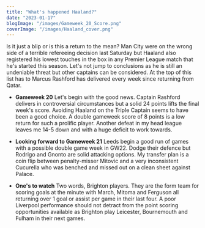 ```yaml
---
title: "What's happened Haaland?"
date: "2023-01-17"
blogImage: "/images/Gameweek_20_Score.png"
coverImage: "/images/Haaland_cover.png"
---
```


Is it just a blip or is this a return to the mean? Man City were on the wrong side of a terrible refereeing decision last Saturday but Haaland also registered his lowest touches in the box in any Premier League match that he's started this season. Let's not jump to conclusions as he is still an undeniable threat but other captains can be considered. At the top of this list has to Marcus Rashford has delivered every week since returning from Qatar.

- **Gameweek 20** Let's begin with the good news. Captain Rashford delivers in controversial circumstances but a solid 24 points lifts the final week's score. Avoiding Haaland on the Triple Captain seems to have been a good choice. A double gameweek score of 8 points is a low return for such a prolific player. Another defeat in my head league leaves me 14-5 down and with a huge deficit to work towards.

- **Looking forward to Gameweek 21** Leeds begin a good run of games with a possible double game week in GW22. Dodge their defence but Rodrigo and Gnonto are solid attacking options. My transfer plan is a coin flip between penalty-misser Mitovic and a very inconsistent Cucurella who was benched and missed out on a clean sheet against Palace.

- **One's to watch** Two words, Brighton players. They are the form team for scoring goals at the minute with March, Mitoma and Ferguson all returning over 1 goal or assist per game in their last four. A poor Liverpool performance should not detract from the point scoring opportunities available as Brighton play Leicester, Bournemouth and Fulham in their next games.
